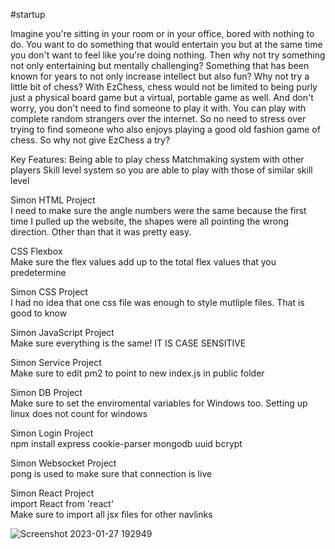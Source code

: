 #startup

Imagine you're sitting in your room or in your office, bored with nothing to do. You want to do something that would entertain you but at the same time you don't want to feel like you're doing nothing. Then why not try something not only entertaining but mentally challenging? Something that has been known for years to not only increase intellect but also fun? Why not try a little bit of chess? With EzChess, chess would not be limited to being purly just a physical board game but a virtual, portable game as well. And don't worry, you don't need to find someone to play it with. You can play with complete random strangers over the internet. So no need to stress over trying to find someone who also enjoys playing a good old fashion game of chess. So why not give EzChess a try?

Key Features:
Being able to play chess
Matchmaking system with other players
Skill level system so you are able to play with those of similar skill level

Simon HTML Project  
I need to make sure the angle numbers were the same because the first time I pulled up the website, the shapes were all pointing the wrong direction. Other than that it was pretty easy.

CSS Flexbox  
Make sure the flex values add up to the total flex values that you predetermine 

Simon CSS Project  
I had no idea that one css file was enough to style mutliple files. That is good to know

Simon JavaScript Project  
Make sure everything is the same! IT IS CASE SENSITIVE

Simon Service Project  
Make sure to edit pm2 to point to new index.js in public folder

Simon DB Project  
Make sure to set the enviromental variables for Windows too. Setting up linux does not count for windows

Simon Login Project  
npm install express cookie-parser mongodb uuid bcrypt

Simon Websocket Project  
pong is used to make sure that connection is live

Simon React Project  
import React from 'react'  
Make sure to import all jsx files for other navlinks

![Screenshot 2023-01-27 192949](https://user-images.githubusercontent.com/112604068/215238737-d28caf47-ad64-45ac-aa27-4d36a183e6d2.png)
